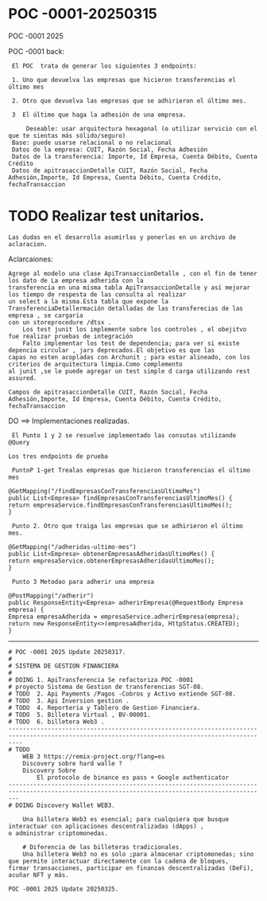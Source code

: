 # POC -0001-20250315

POC -0001  2025

POC -0001 back:

     El POC  trata de generar los siguientes 3 endpoints:
    
     1. Uno que devuelva las empresas que hicieron transferencias el último mes
     
     2. Otro que devuelva las empresas que se adhirieron el último mes.
    
     3  El último que haga la adhesión de una empresa.
    
         Deseable: usar arquitectura hexagonal (o utilizar servicio con el que te sientas más sólido/seguro)
     Base: puede usarse relacional o no relacional
     Datos de la empresa: CUIT, Razón Social, Fecha Adhesión
     Datos de la transferencia: Importe, Id Empresa, Cuenta Débito, Cuenta Crédito
     Datos de apitrasaccionDetalle CUIT, Razón Social, Fecha Adhesión,Importe, Id Empresa, Cuenta Débito, Cuenta Crédito, fechaTransaccion

# TODO Realizar test unitarios.

    Las dudas en el desarrollo asumirlas y ponerlas en un archivo de aclaracion.

Aclarcaiones:

    Agrege al modelo una clase ApiTransaccionDetalle , con el fin de tener los dato de La empresa adherida con la
    transferencia en una misma tabla ApiTransaccionDetalle y así mejorar los tiempo de respesta de las consulta al realizar
    un select a la misma.Esta tabla que expone la TransferenciaDetallermación detalladas de las transferecias de las empresa , se cargaria
    con un storeprocedure /dtsx .
        Los test junit los implemente sobre los controles , el obejitvo fue realizar pruebas de integración
        Falto implementar los test de dependencia; para ver si existe depencia circular , jars deprecados.El objetivo es que las
    capas no esten acopladas con Archunit ; para estar alineado, con los criterios de arquitectura limpia.Como complemento
    al junit ,se le puede agregar un test simple d carga utilizando rest assured.
    
    Campos de apitrasaccionDetalle CUIT, Razón Social, Fecha Adhesión,Importe, Id Empresa, Cuenta Débito, Cuenta Crédito,
    fechaTransaccion

DO ==> Implementaciones realizadas.

     El Punto 1 y 2 se resuelve implementado las consutas utilizando  @Query

    Los tres endpoints de prueba

     PuntoP 1-get Trealas empresas que hicieron transferencias el último mes

    @GetMapping("/findEmpresasConTransferenciasUltimoMes")
    public List<Empresa> findEmpresasConTransferenciasUltimoMes() {
    return empresaService.findEmpresasConTransferenciasUltimoMes();
    }

     Punto 2. Otro que traiga las empresas que se adhirieron el último mes.

    @GetMapping("/adheridas-ultimo-mes")
    public List<Empresa> obtenerEmpresasAdheridasUltimoMes() {
    return empresaService.obtenerEmpresasAdheridasUltimoMes();
    }

     Punto 3 Metodao para adherir una empresa

    @PostMapping("/adherir")
    public ResponseEntity<Empresa> adherirEmpresa(@RequestBody Empresa empresa) {
    Empresa empresaAdherida = empresaService.adherirEmpresa(empresa);
    return new ResponseEntity<>(empresaAdherida, HttpStatus.CREATED);
    }
--------------------------------------------------------------------------------------------------------------------------------------------------------------------------
    # POC -0001 2025 Update 20250317.
    # 
    # SISTEMA DE GESTION FINANCIERA 
    #
    # DOING 1. ApiTransferencia Se refactoriza POC -0001 
    # proyecto Sistema de Gestion de transferencias SGT-08.
    # TODO  2. Api Payments /Pagos -Cobros y Activo extiende SGT-08.
    # TODO  3. Api Inversion gestion .
    # TODO  4. Reporteria y Tablero de Gestion Financiera.
    # TODO  5. Billetera Virtual , BV-00001.
    # TODO  6. billetera Web3 .
    ------------------------------------------------------------------------------------------------------------------------------------------------
    # TODO 
        WEB 3 https://remix-project.org/?lang=es
        Discovery sobre hard walle ? 
        Discovery Sobre 
            El protocolo de binance es pass + Google authenticator 
    -----------------------------------------------------------------------------------------------------------------------------------------------
    # DOING Discovery Wallet WEB3.
    
        Una billetera Web3 es esencial; para cualquiera que busque interactuar con aplicaciones descentralizadas (dApps) ,
    o administrar criptomonedas. 
    
        # Diferencia de las billeteras tradicionales.
        Una billetera Web3 no es solo ;para almacenar criptomonedas; sino que permite interactuar directamente con la cadena de bloques,
    firmar transacciones, participar en finanzas descentralizadas (DeFi), acuñar NFT y más.
    
    POC -0001 2025 Update 20250325.